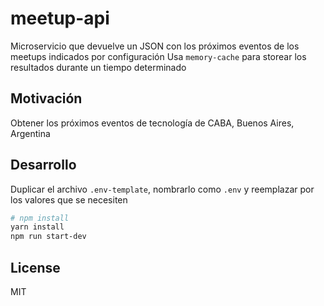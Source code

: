 # meetup-api

Microservicio que devuelve un JSON con los próximos eventos de los meetups indicados por configuración
Usa `memory-cache` para storear los resultados durante un tiempo determinado

## Motivación

Obtener los próximos eventos de tecnología de CABA, Buenos Aires, Argentina

## Desarrollo

Duplicar el archivo `.env-template`, nombrarlo como `.env` y reemplazar por los valores que se necesiten

```bash
# npm install
yarn install
npm run start-dev
```

## License

MIT
